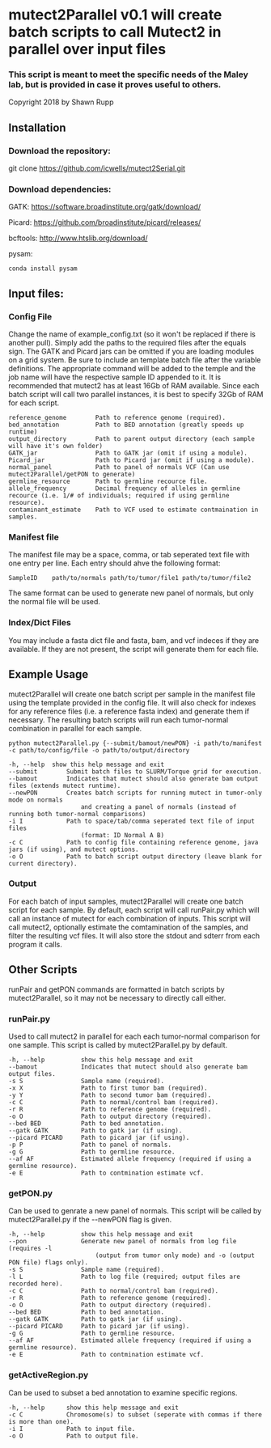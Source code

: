 # mutect2Parallel v0.1 will create batch scripts to call Mutect2 in parallel over input files

### This script is meant to meet the specific needs of the Maley lab, but is provided in case it proves useful to others.

Copyright 2018 by Shawn Rupp

## Installation
### Download the repository:

git clone https://github.com/icwells/mutect2Serial.git

### Download dependencies:

GATK: https://software.broadinstitute.org/gatk/download/ 

Picard: https://github.com/broadinstitute/picard/releases/ 

bcftools: http://www.htslib.org/download/ 

pysam: 

	conda install pysam 

## Input files:

### Config File 
Change the name of example_config.txt (so it won't be replaced if there is another pull). 
Simply add the paths to the required files after the equals sign. 
The GATK and Picard jars can be omitted if you are loading modules on a grid system. 
Be sure to include an template batch file after the variable definitions. The appropriate command 
will be added to the temple and the job name will have the respective sample ID appended to it. It is
recommended that mutect2 has at least 16Gb of RAM available. Since each batch script will call two parallel 
instances, it is best to specify 32Gb of RAM for each script. 

	reference_genome		Path to reference genome (required). 
	bed_annotation			Path to BED annotation (greatly speeds up runtime) 
	output_directory		Path to parent output directory (each sample will have it's own folder) 
	GATK_jar	 			Path to GATK jar (omit if using a module). 
	Picard_jar	 			Path to Picard jar (omit if using a module). 
	normal_panel	 		Path to panel of normals VCF (Can use mutect2Parallel/getPON to generate)
	germline_resource		Path to germline recource file. 
	allele_frequency		Decimal frequency of alleles in germline recource (i.e. 1/# of individuals; required if using germline resource). 
	contaminant_estimate	Path to VCF used to estimate contmaination in samples. 

### Manifest file 
The manifest file may be a space, comma, or tab seperated text file with one entry per line. 
Each entry should ahve the following format: 

	SampleID	path/to/normals	path/to/tumor/file1	path/to/tumor/file2 

The same format can be used to generate new panel of normals, but only the normal file will be used. 

### Index/Dict Files
You may include a fasta dict file and fasta, bam, and vcf indeces if they are available. 
If they are not present, the script will generate them for each file. 

## Example Usage
mutect2Parallel will create one batch script per sample in the manifest file using the template provided in the config file. 
It will also check for indexes for any reference files (i.e. a reference fasta index) and generate them if necessary. 
The resulting batch scripts will run each tumor-normal combination in parallel for each sample. 

	python mutect2Parallel.py {--submit/bamout/newPON} -i path/to/manifest -c path/to/config/file -o path/to/output/directory

	-h, --help	show this help message and exit
	--submit		Submit batch files to SLURM/Torque grid for execution.
	--bamout		Indicates that mutect should also generate bam output files (extends mutect runtime).
	--newPON		Creates batch scripts for running mutect in tumor-only mode on normals 
						and creating a panel of normals (instead of running both tumor-normal comparisons)
	-i I			Path to space/tab/comma seperated text file of input files
						(format: ID Normal A B)
	-c C			Path to config file containing reference genome, java jars (if using), and mutect options.
	-o O			Path to batch script output directory (leave blank for current directory).

### Output 
For each batch of input samples, mutect2Parallel will create one batch script for each sample. By default, each script will call runPair.py 
which will call an instance of mutect for each combination of inputs. This script will call mutect2, optionally estimate the 
comtamination of the samples, and filter the resulting vcf files. It will also store the stdout and sdterr from each program it calls. 

## Other Scripts
runPair and getPON commands are formatted in batch scripts by mutect2Parallel, so it may not be necessary to directly call either. 

### runPair.py
Used to call mutect2 in parallel for each each tumor-normal comparison for one sample. This script is called by mutect2Parallel.py by default. 

	-h, --help			show this help message and exit
	--bamout			Indicates that mutect should also generate bam output files.
	-s S				Sample name (required).
	-x X				Path to first tumor bam (required).
	-y Y				Path to second tumor bam (required).
	-c C				Path to normal/control bam (required).
	-r R				Path to reference genome (required).
	-o O				Path to output directory (required).
	--bed BED			Path to bed annotation.
	--gatk GATK			Path to gatk jar (if using).
	--picard PICARD		Path to picard jar (if using).
	-p P				Path to panel of normals.
	-g G				Path to germline resource.
	--af AF				Estimated allele frequency (required if using a germline resource).
	-e E				Path to contmination estimate vcf.

### getPON.py
Can be used to genrate a new panel of normals. This script will be called by mutect2Parallel.py if the --newPON flag is given. 

	-h, --help			show this help message and exit
	--pon				Generate new panel of normals from log file (requires -l
							(output from tumor only mode) and -o (output PON file) flags only).
	-s S				Sample name (required).
	-l L				Path to log file (required; output files are recorded here).
	-c C				Path to normal/control bam (required).
	-r R				Path to reference genome (required).
	-o O				Path to output directory (required).
	--bed BED			Path to bed annotation.
	--gatk GATK			Path to gatk jar (if using).
	--picard PICARD		Path to picard jar (if using).
	-g G				Path to germline resource.
	--af AF				Estimated allele frequency (required if using a germline resource).
	-e E				Path to contmination estimate vcf.


### getActiveRegion.py 
Can be used to subset a bed annotation to examine specific regions. 

	-h, --help		show this help message and exit
	-c C			Chromosome(s) to subset (seperate with commas if there is more than one).
	-i I			Path to input file.
	-o O			Path to output file.

